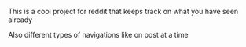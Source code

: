 This is a cool project for reddit that keeps track on what you have seen already

Also different types of navigations like on post at a time

